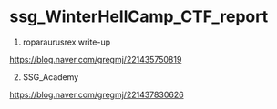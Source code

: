 # ssg_WinterHellCamp_CTF_report

1. roparaurusrex write-up

https://blog.naver.com/gregmj/221435750819

2. SSG_Academy

https://blog.naver.com/gregmj/221437830626



